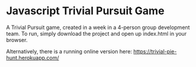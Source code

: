 # Javascript Trivial Pursuit Game

A Trivial Pursuit game, created in a week in a 4-person group development team. To run, simply download the project and open up index.html in your browser.

Alternatively, there is a running online version here: https://trivial-pie-hunt.herokuapp.com/
